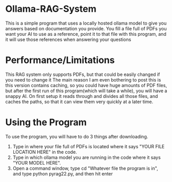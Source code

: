 # Ollama-RAG-System
This is a simple program that uses a locally hosted ollama model to give you answers based on documentation you provide. You fill a file full of PDFs you want your AI to use as a reference, point it to that file with this program, and it will use those references when answering your questions

# Performance/Limitations
This RAG system only supports PDFs, but that could be easily changed if you need to change it
The main reason I am even bothering to post this is this version contains caching, so you could have huge amounts of PDF files, but after the first run of this program(which will take a while), you will have a snappy AI. On first setup it reads through and divides all those files, and caches the paths, so that it can view them very quickly at a later time.

# Using the Program
To use the program, you will have to do 3 things after downloading.
1. Type in where your file full of PDFs is located where it says "YOUR FILE LOCATION HERE" in the code.
2. Type in which ollama model you are running in the code where it says "YOUR MODEL HERE".
3. Open a command window, type cd "Whatever file the program is in", and type python pyrag22.py, and then hit enter
